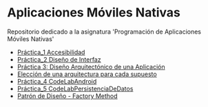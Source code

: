 # Aplicaciones Móviles Nativas
Repositorio dedicado a la asignatura 'Programación de Aplicaciones Móviles Nativas'

<ul>
  <li><a href="./Práctica_1 Accesibilidad/Informe%20Sobre%20Accesibilidad%20Ra%C3%BAl%20Cruz%20Ortega.pdf">Práctica_1 Accesibilidad</a></li>
  <li><a href="./Pr%C3%A1ctica_2%20Dise%C3%B1o%20de%20Interfaz/Dise%C3%B1o%20Aplicaci%C3%B3n%20Figma.pdf">Práctica_2 Diseño de Interfaz</a></li>
  <li><a href="./Práctica_3 DiseñoArquitectonicoAplicacion/Dise%C3%B1oArquitectonicoAplicacion.pdf">Práctica 3: Diseño Arquitectónico de una Aplicación</a></li>
  <li><a href="./Elecci%C3%B3n%20de%20una%20arquitectura%20para%20cada%20supuesto/Informe%20Elecci%C3%B3n%20de%20una%20Arquitectura.pdf">Elección de una arquitectura para cada supuesto</li>
  <li><a href="./Practica_4 CodeLabAndroid">Práctica_4 CodeLabAndroid</a></li>
  <li><a href="./Practica_5 CodeLabPersistenciaDeDatos">Práctica_5 CodeLabPersistenciaDeDatos</a></li>
  <li><a href="./Patrón de Diseño - Factory Method/FactoryMethod.pdf">Patrón de Diseño - Factory Method</a></li>
</ul>
